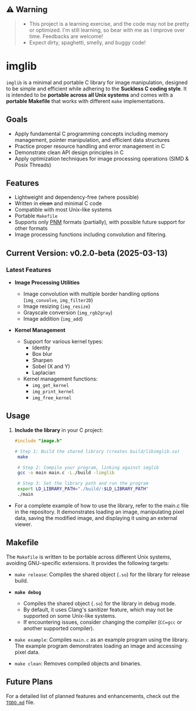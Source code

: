 ## ⚠️ Warning

> - This project is a learning exercise, and the code may not be pretty or optimized. I'm still learning, so bear with me as I improve over time. Feedbacks are welcome! <br>
> - Expect dirty, spaghetti, smelly, and buggy code! <br>

# imglib

`imglib` is a minimal and portable C library for image manipulation, designed to be simple and efficient while adhering to the **Suckless C coding style**. It is intended to be **portable across all Unix systems** and comes with a **portable Makefile** that works with different `make` implementations.


## Goals

- Apply fundamental C programming concepts including memory management, pointer manipulation, and efficient data structures
- Practice proper resource handling and error management in C
- Demonstrate clean API design principles in C
- Apply optimization techniques for image processing operations (SIMD & Posix Threads)

## Features
- Lightweight and dependency-free (where possible)
- Written in ~~clean~~ and minimal C code
- Compatible with most Unix-like systems
- Portable `Makefile`
- Supports only [PNM](https://netpbm.sourceforge.net/doc/pnm.html) formats (partially), with possible future support for other formats
- Image processing functions including convolution and filtering.

## Current Version: v0.2.0-beta (2025-03-13)

### Latest Features
- **Image Processing Utilities**
  - Image convolution with multiple border handling options (`img_convolve`, `img_filter2D`)
  - Image resizing (`img_resize`)
  - Grayscale conversion (`img_rgb2gray`)
  - Image addition (`img_add`)

- **Kernel Management**
  - Support for various kernel types:
    - Identity
    - Box blur
    - Sharpen
    - Sobel (X and Y)
    - Laplacian
  - Kernel management functions:
    - `img_get_kernel`
    - `img_print_kernel`
    - `img_free_kernel`

## Usage

1. **Include the library** in your C project:  
   ```c
   #include "image.h"
   ```
   ```sh
   # Step 1: Build the shared library (creates build/libimglib.so)
    make  

    # Step 2: Compile your program, linking against imglib
    gcc -o main main.c -L./build -limglib  

    # Step 3: Set the library path and run the program
    export LD_LIBRARY_PATH="./build/:$LD_LIBRARY_PATH"
    ./main
    ```

- For a complete example of how to use the library, refer to the main.c file in the repository. It demonstrates loading an image, manipulating pixel data, saving the modified image, and displaying it using an external viewer.

## Makefile
The `Makefile` is written to be portable across different Unix systems, avoiding GNU-specific extensions. It provides the following targets:

- `make release`: Compiles the shared object (`.so`) for the library for release build.
- **`make debug`**  
  - Compiles the shared object (`.so`) for the library in debug mode.
  - By default, it uses Clang's sanitizer feature, which may not be supported on some Unix-like systems.
  - If encountering issues, consider changing the compiler (`CC=gcc` or another supported compiler).

- `make example`: Compiles `main.c` as an example program using the library. The example program demonstrates loading an image and accessing pixel data.
- `make clean`: Removes compiled objects and binaries.


## Future Plans

For a detailed list of planned features and enhancements, check out the [`TODO.md`](TODO.md) file.
